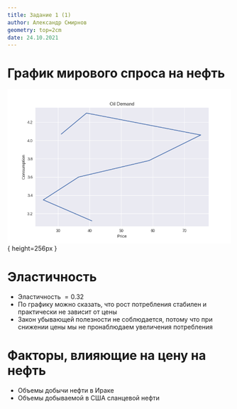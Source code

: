 ```yaml
---
title: Задание 1 (1)
author: Александр Смирнов
geometry: top=2cm
date: 24.10.2021
---
```



# График мирового спроса на нефть

![](./src/oil_demand.png){ height=256px }

# Эластичность

- Эластичность $= 0.32$
- По графику можно сказать, что рост потребления стабилен и практически не зависит от цены
- Закон убывающей полезности не соблюдается, потому что при снижении цены мы не пронаблюдаем увеличения потребления

# Факторы, влияющие на цену на нефть

- Объемы добычи нефти в Ираке
- Объемы добываемой в США сланцевой нефти
